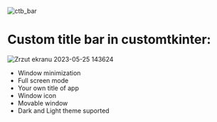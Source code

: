 ![ctb_bar](https://github.com/Metor7/CustomTitleBarInCustomtkinter/assets/78621101/92f33e96-a657-4399-95e6-55d581224b2a)
# Custom title bar in customtkinter:
![Zrzut ekranu 2023-05-25 143624](https://github.com/Metor7/CustomTitleBarInCustomtkinter/assets/78621101/7572ce9c-04e2-4c9b-bb39-fe0075da9277)
- Window minimization
- Full screen mode
- Your own title of app
- Window icon
- Movable window
- Dark and Light theme suported
